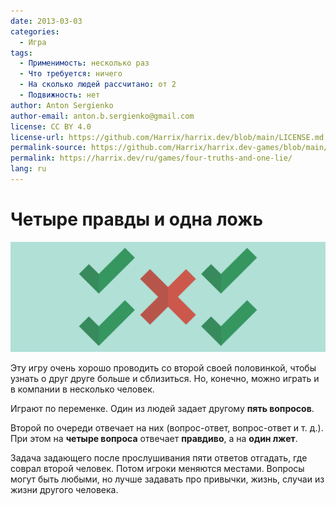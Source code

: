 ```yaml
---
date: 2013-03-03
categories:
  - Игра
tags:
  - Применимость: несколько раз
  - Что требуется: ничего
  - На сколько людей рассчитано: от 2
  - Подвижность: нет
author: Anton Sergienko
author-email: anton.b.sergienko@gmail.com
license: CC BY 4.0
license-url: https://github.com/Harrix/harrix.dev/blob/main/LICENSE.md
permalink-source: https://github.com/Harrix/harrix.dev-games/blob/main/four-truths-and-one-lie/four-truths-and-one-lie.md
permalink: https://harrix.dev/ru/games/four-truths-and-one-lie/
lang: ru
---
```


# Четыре правды и одна ложь

![Featured image](featured-image.svg)

Эту игру очень хорошо проводить со второй своей половинкой, чтобы узнать о друг друге больше и сблизиться. Но, конечно, можно играть и в компании в несколько человек.

Играют по переменке. Один из людей задает другому **пять вопросов**.

Второй по очереди отвечает на них (вопрос-ответ, вопрос-ответ и т. д.). При этом на **четыре вопроса** отвечает **правдиво**, а на **один лжет**.

Задача задающего после прослушивания пяти ответов отгадать, где соврал второй человек. Потом игроки меняются местами. Вопросы могут быть любыми, но лучше задавать про привычки, жизнь, случаи из жизни другого человека.
